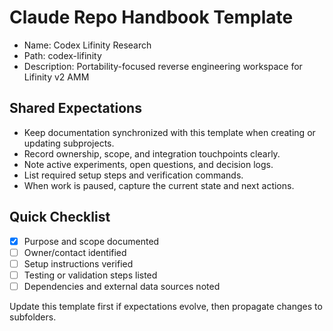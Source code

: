 # Claude Repo Handbook Template

- Name: Codex Lifinity Research
- Path: codex-lifinity
- Description: Portability-focused reverse engineering workspace for Lifinity v2 AMM

## Shared Expectations
- Keep documentation synchronized with this template when creating or updating subprojects.
- Record ownership, scope, and integration touchpoints clearly.
- Note active experiments, open questions, and decision logs.
- List required setup steps and verification commands.
- When work is paused, capture the current state and next actions.

## Quick Checklist
- [x] Purpose and scope documented
- [ ] Owner/contact identified
- [ ] Setup instructions verified
- [ ] Testing or validation steps listed
- [ ] Dependencies and external data sources noted

Update this template first if expectations evolve, then propagate changes to subfolders.
